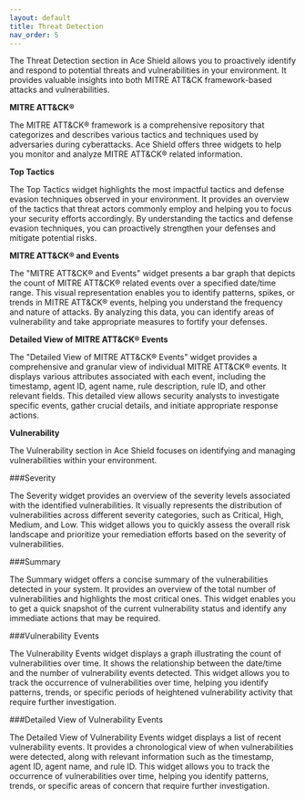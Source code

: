 ```yaml
---
layout: default
title: Threat Detection
nav_order: 5
---
```


The Threat Detection section in Ace Shield allows you to proactively identify and respond to potential threats and vulnerabilities in your environment. It provides valuable insights into both MITRE ATT&CK framework-based attacks and vulnerabilities. 

**MITRE ATT&CK®**

The MITRE ATT&CK® framework is a comprehensive repository that categorizes and describes various tactics and techniques used by adversaries during cyberattacks. Ace Shield offers three widgets to help you monitor and analyze MITRE ATT&CK® related information. 

**Top Tactics** 

The Top Tactics widget highlights the most impactful tactics and defense evasion techniques observed in your environment. It provides an overview of the tactics that threat actors commonly employ and helping you to focus your security efforts accordingly. By understanding the tactics and defense evasion techniques, you can proactively strengthen your defenses and mitigate potential risks. 

 

**MITRE ATT&CK® and Events**

 

The "MITRE ATT&CK® and Events" widget presents a bar graph that depicts the count of MITRE ATT&CK® related events over a specified date/time range. This visual representation enables you to identify patterns, spikes, or trends in MITRE ATT&CK® events, helping you understand the frequency and nature of attacks. By analyzing this data, you can identify areas of vulnerability and take appropriate measures to fortify your defenses. 

 

**Detailed View of MITRE ATT&CK® Events**

The "Detailed View of MITRE ATT&CK® Events" widget provides a comprehensive and granular view of individual MITRE ATT&CK® events. It displays various attributes associated with each event, including the timestamp, agent ID, agent name, rule description, rule ID, and other relevant fields. This detailed view allows security analysts to investigate specific events, gather crucial details, and initiate appropriate response actions. 

 

**Vulnerability**

The Vulnerability section in Ace Shield focuses on identifying and managing vulnerabilities within your environment. 

###Severity 

The Severity widget provides an overview of the severity levels associated with the identified vulnerabilities. It visually represents the distribution of vulnerabilities across different severity categories, such as Critical, High, Medium, and Low. This widget allows you to quickly assess the overall risk landscape and prioritize your remediation efforts based on the severity of vulnerabilities. 

###Summary 

The Summary widget offers a concise summary of the vulnerabilities detected in your system. It provides an overview of the total number of vulnerabilities and highlights the most critical ones. This widget enables you to get a quick snapshot of the current vulnerability status and identify any immediate actions that may be required. 

###Vulnerability Events 

The Vulnerability Events widget displays a graph illustrating the count of vulnerabilities over time. It shows the relationship between the date/time and the number of vulnerability events detected. This widget allows you to track the occurrence of vulnerabilities over time, helping you identify patterns, trends, or specific periods of heightened vulnerability activity that require further investigation. 

###Detailed View of Vulnerability Events 

The Detailed View of Vulnerability Events widget displays a list of recent vulnerability events. It provides a chronological view of when vulnerabilities were detected, along with relevant information such as the timestamp, agent ID, agent name, and rule ID. This widget allows you to track the occurrence of vulnerabilities over time, helping you identify patterns, trends, or specific areas of concern that require further investigation. 